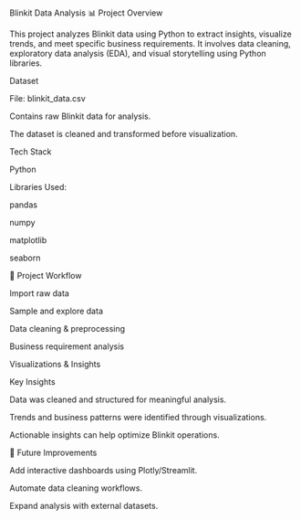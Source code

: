 Blinkit Data Analysis 📊
Project Overview

This project analyzes Blinkit data using Python to extract insights, visualize trends, and meet specific business requirements. It involves data cleaning, exploratory data analysis (EDA), and visual storytelling using Python libraries.

Dataset

File: blinkit_data.csv

Contains raw Blinkit data for analysis.

The dataset is cleaned and transformed before visualization.

Tech Stack

Python 

Libraries Used:

pandas

numpy

matplotlib

seaborn

📑 Project Workflow

Import raw data

Sample and explore data

Data cleaning & preprocessing

Business requirement analysis

Visualizations & Insights

Key Insights

Data was cleaned and structured for meaningful analysis.

Trends and business patterns were identified through visualizations.

Actionable insights can help optimize Blinkit operations.

📌 Future Improvements

Add interactive dashboards using Plotly/Streamlit.

Automate data cleaning workflows.

Expand analysis with external datasets.
